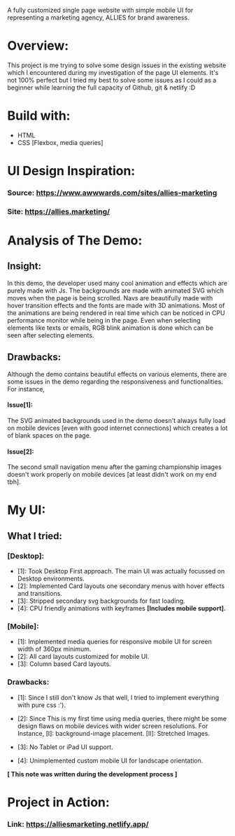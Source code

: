 A fully customized single page website with simple mobile UI for representing a marketing agency, ALLIES for brand awareness.

# Overview:
This project is me trying to solve some design issues in the existing website which I encountered
during my investigation of the page UI elements. It's not 100% perfect but I tried my best to solve
some issues as I could as a beginner while learning the full capacity of Github, git & netlify :D

# Build with:
* HTML
* CSS [Flexbox, media queries]

# UI Design Inspiration: 
### Source:  https://www.awwwards.com/sites/allies-marketing
### Site: https://allies.marketing/

# Analysis of The Demo:
## Insight: 
In this demo, the developer used many cool animation and effects which are purely made with Js.
The backgrounds are made with animated SVG which moves when the page is being scrolled. 
Navs are beautifully made with hover transition effects and the fonts are made with 3D animations. 
Most of the animations are being rendered in real time which can be noticed in CPU performance monitor 
while being in the page. Even when selecting elements like texts or emails, RGB blink animation is 
done which can be seen after selecting elements.

## Drawbacks: 
Although the demo contains beautiful effects on various elements, there are some issues in the demo regarding the responsiveness and functionalities. For instance,
#### Issue[1]: 
The SVG animated backgrounds used in the demo doesn't always fully load
on mobile devices [even with good internet connections] which creates a lot 
of blank spaces on the page. 
#### Issue[2]: 
The second small navigation menu after the gaming championship images 
doesn't work properly on mobile devices [at least didn't work on my end tbh].
 
# My UI:
## What I tried: 
### **[Desktop]**:
* [1]: Took Desktop First approach. The main UI was actually focussed on Desktop environments.
* [2]: Implemented Card layouts one secondary menus with hover effects and transitions.
* [3]: Stripped secondary svg backgrounds for fast loading.
* [4]: CPU friendly animations with keyframes **[Includes mobile support].**

### **[Mobile]**:
* [1]: Implemented media queries for responsive mobile UI for screen width of 360px minimum.
* [2]: All card layouts customized for mobile UI.
* [3]: Column based Card layouts.

### Drawbacks:
* [1]: 
        Since I still don't know Js that well, I tried to implement everything with pure css :').

* [2]:
        Since This is my first time using media queries, there might be some design flaws on mobile
        devices with wider screen resolutions. For Instance,
        [I]: background-image placement.
        [II]: Stretched Images.
* [3]:
        No Tablet or iPad UI support.
        
* [4]:
        Unimplemented custom mobile UI for landscape orientation.

**[ This note was written during the development process ]**


# Project in Action:
### Link: **https://alliesmarketing.netlify.app/**